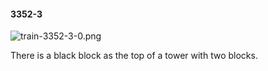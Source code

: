 #### 3352-3
![train-3352-3-0.png](https://github.com/lil-lab/nlvr/raw/master/nlvr/train/images/61/train-3352-3-0.png "train-3352-3-0.png")

There is a black block as the top of a tower with two blocks.